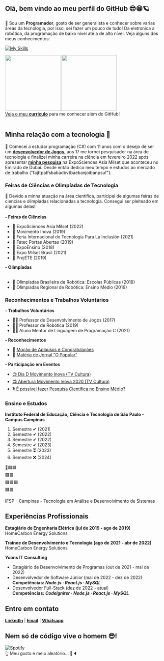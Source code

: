 ## Olá, bem vindo ao meu perfil do GitHub 😎😁🪐

🚀 Sou um <b>Programador</b>, gosto de ser generalista e conhecer sobre varias áreas da tecnologia, por isso, sei fazer um pouco de tudo! Da eletronica a robótica, da programação de baixo nivel até a de alto nível. Veja alguns dos meus conhecimentos: 

[![My Skills](https://skillicons.dev/icons?i=js,html,css,python,c,cs,arduino,flask,raspberrypi,dotnet,expressjs,visualstudio,vscode,firebase,git,github,java,mysql,nodejs,php,react,unity)](https://skillicons.dev)
 
<div>
<a href="https://github.com/MarcosMaga">
<img height="180em" src="https://github-readme-stats-eight-lac.vercel.app/api/top-langs/?username=MarcosMaga&layout=compact&langs_count=7&theme=dark"/>
<img height="180em" src="https://github-readme-stats-eight-lac.vercel.app/api?username=MarcosMaga&show_icons=true&theme=dark&include_all_commits=true&count_private=true"/>
</div>
Veja o meu <a href="https://drive.google.com/file/d/1W7-_--TCyr94pbd98OB_b1cRMJYodpyx/view?usp=share_link" target="_blank"><b>curriculo</b></a> para me conhecer além do GitHub!
<br><br>
 
 ## Minha relação com a tecnologia 🤖
 
 🚀 Comecei a estudar programação (C#) com 11 anos com o desejo de ser um <a href="https://play.google.com/store/apps/details?id=air.BlackHole6.A0&hl=pt_PT&gl=US" target="_blank"><b>desenvolvedor de Jogos</b></a>, aos 17 me tornei pesquisador na área de tecnologia e finalizei minha carreira na ciência em fevereiro 2022 após apresentar <a href="https://www.youtube.com/watch?v=To8yog_hUL4&t=26s&ab_channel=MarcosMagalh%C3%A3es"><b>minha pesquisa</a></b> na ExpoSciences Asia Milset que aconteceu no Emirado de Dubai. Desde então dedico meu tempo e estudos ao mercado de trabalho ("fajttpatfsbabadbvtbaebanjoibanpsuf").

 ### Feiras de Ciências e Olimpíadas de Tecnologia
 🚀 Devido a minha atuação na área cientifica, participei de algumas feiras de ciencias e olimpíadas relacionadas a tecnologia. Consegui ser pleiteado em algumas delas!
 <br><br>
 <b>- Feiras de Ciências</b>
 <ul>
  <li>🥇 ExpoSciences Asia Milset (2022)</li>
  <li>🥇 Movimento Inova (2019)</li>
  <li>🥇 Feria Internacional de Tecnología Para La Inclusión (2021)</li>
  <li>🥇 Fatec Portas Abertas (2019)</li>
  <li>🥈 ExpoEnsino (2018)</li>
  <li>🥉 Expo Milset Brasil (2021)</li>
  <li>🥉 ProjETE (2019)</li>
 </ul>
 <b>- Olimpíadas</b>
 <ul>
  <br>
  <li>🥇 Olimpíadas Brasileira de Robótica: Escolas Públicas (2019)</li>
  <li>🥇 Olimpíadas Regional de Robótica: Ensino Médio (2019)</li>
 </ul>
 
 ### Reconhecimentos e Trabalhos Voluntários
 <b>- Trabalhos Voluntários</b>
 <ul>
  <li>👨‍🏫 Professor de Desenvolvimento de Jogos (2017)</li>
  <li>👨‍🏫 Professor de Robótica (2019)</li>
  <li>👨‍🏫 Aluno Mentor de Linguagem de Programação C (2021)</li>
 </ul>
 
 <b>- Reconhecimentos</b>
 <ul>
  <li>📧 <a href="https://drive.google.com/drive/folders/13opwyF4uNEW-V7AA06r1kiIfRgKLP8_Q?usp=share_link" target="_blank">Moção de Aplausos e Congratulações</a></li>
  <li>📰 <a href="https://www.linkedin.com/feed/update/urn:li:activity:6861031640571908096/" target="_blank">Matéria de Jornal "O Popular"</a></li>
 </ul>
 
 <b>- Participação em Eventos</b>
 <ul>
  <li><a href="https://www.youtube.com/watch?v=ybmebNx_m7U&list=LL&index=20&t=556s&ab_channel=CentrodeM%C3%ADdiasSP" target="_blank">📺 Dia D Movimento Inova (TV Cultura)</a></li>
  <li><a href="https://www.youtube.com/watch?v=OSypROzmZls&list=LL&index=19&ab_channel=CentrodeM%C3%ADdiasSP" target="_blank">📺 Abertura Movimento Inova 2020 (TV Cultura)</a></li>
  <li><a href="https://www.youtube.com/watch?v=8uNiyWcFJLI&list=LL&index=19&ab_channel=GrandeGrupodePesquisa" target="_blank">🎙 É possível fazer Pesquisa Científica no Ensino Médio?</a></li>
 </ul>
 
 ### Ensino e Estudos
 
 <b>Instituto Federal de Educação, Ciência e Tecnologia de São Paulo - Campus Campinas</b>
 <ol>
  <li>Semestre ✔ (2021)</li>
  <li>Semestre ✔ (2022)</li>
  <li>Semestre ✔ (2022)</li>
  <li>Semestre ✔ (2023)</li>
  <li>Semestre ⏳️ (2023)</li>
  <li>Semestre ❌ (2024)</li>
 </ol>
 
 🔴🟩🟩<br>
 🟩🟩<br>
 🟩🟩🟩<br>
 🟩🟩<br>
 
 IFSP - Campinas - Tecnologia em Análise e Desenvolvimento de Sistemas
 
## Experiências Profissionais
 <b>Estagiário de Engenharia Elétrica (jul de 2019 - ago de 2019)</b><br>
 HomeCarbon Energy Solutions<br>
 
 <b>Trainee de Desenvolvimento e Tecnologia (ago de 2021 - abr de 2022)</b><br>
 HomeCarbon Energy Solutions<br>
 
 <b>Ycons IT Consulting</b>
 <ul>
  <li>Estagiário de Desenvolvimento de Programas (out de 2021 - mai de 2022)</li>
  <li>Desenvolvedor de Software Júnior (mai de 2022 - dez de 2022)<br><b>Competências: <i>Node.js · React.js · MySQL</i></b></li>
  <li>Desenvolvedor Full-Stack (dez de 2022 - atual)<br><b>Competências: <i>CodeIgniter · Node.js · React.js · MySQL</b></i></li>
 </ul>
 
## Entre em contato
 <a href="https://www.linkedin.com/in/marcosvmagalhaes/" target="_blank"><b>LinkedIn</b></a> | <a href="mailto:marcosvmagalhaes@gmail.com" target="_blank"><b>Email</b></a> | <a href="https://api.whatsapp.com/send?phone=5519983051888&text=Ola!+Vi+seu+GitHub!" target="_blank"><b>Whatsapp</b></a>
 
## Nem só de <strong>código</strong> vive o homem 😎!
[![Spotify](https://novatorem-ij6667go4-marcosmaga.vercel.app/api/spotify)](https://open.spotify.com/user/22lgtynmtphzxbooilctdqxdi)
 <br>
👆 Meu gosto é meio aleatório... 🎸🔈
